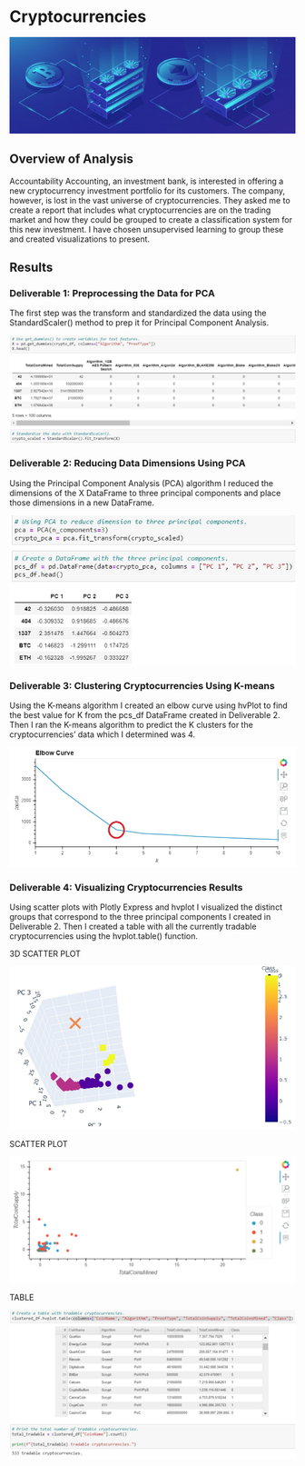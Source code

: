 # Cryptocurrencies

![Cryptocurrency](https://github.com/RyanWhited/Cryptocurrencies/blob/main/images/cryptocurrency-mining-equipment-isometric-ethereum-digital-currency-extract_39422-401.jpg)

## Overview of Analysis

Accountability Accounting, an investment bank, is interested in offering a new cryptocurrency investment portfolio for its customers. The company, however, is lost in the vast universe of cryptocurrencies. They asked me to create a report that includes what cryptocurrencies are on the trading market and how they could be grouped to create a classification system for this new investment. I have chosen unsupervised learning to group these and created visualizations to present.

## Results

### Deliverable 1: Preprocessing the Data for PCA

The first step was the transform and standardized the data using the StandardScaler() method to prep it for Principal Component Analysis. 

![Deliverable 1](https://github.com/RyanWhited/Cryptocurrencies/blob/main/images/Deliverable1.jpg)

### Deliverable 2: Reducing Data Dimensions Using PCA

Using the Principal Component Analysis (PCA) algorithm I reduced the dimensions of the X DataFrame to three principal components and place those dimensions in a new DataFrame.

![Deliverable 2](https://github.com/RyanWhited/Cryptocurrencies/blob/main/images/Deliverable2.jpg)


### Deliverable 3: Clustering Cryptocurrencies Using K-means

Using the K-means algorithm I created an elbow curve using hvPlot to find the best value for K from the pcs_df DataFrame created in Deliverable 2. Then I ran the K-means algorithm to predict the K clusters for the cryptocurrencies’ data which I determined was 4. 

![Deliverable 3](https://github.com/RyanWhited/Cryptocurrencies/blob/main/images/Deliverable3.jpg)

### Deliverable 4: Visualizing Cryptocurrencies Results

Using scatter plots with Plotly Express and hvplot I visualized the distinct groups that correspond to the three principal components I created in Deliverable 2. Then I created a table with all the currently tradable cryptocurrencies using the hvplot.table() function.

3D SCATTER PLOT

![Deliverable 4(1)](https://github.com/RyanWhited/Cryptocurrencies/blob/main/images/Deliverable4(1).jpg)

SCATTER PLOT

![Deliverable 4(3)](https://github.com/RyanWhited/Cryptocurrencies/blob/main/images/Deliverable4(3).jpg)

TABLE

![Deliverable 4(2)](https://github.com/RyanWhited/Cryptocurrencies/blob/main/images/Deliverable4(2).jpg)



